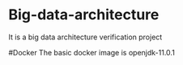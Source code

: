 # Big-data-architecture
It is a big data architecture verification project

#Docker
The basic docker image is openjdk-11.0.1